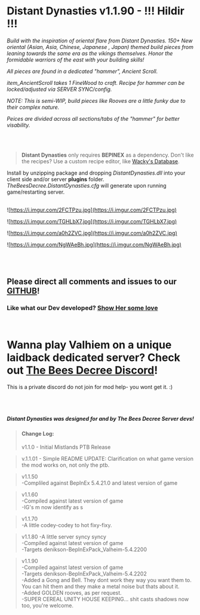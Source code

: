 
 
# Distant Dynasties v1.1.90  - !!! Hildir !!!   
   

 
<h6>Build with the inspiration of oriental flare from Distant Dynasties. 
150+ New oriental (Asian, Asia, Chinese, Japanese , Japan) themed build pieces from leaning towards the same era as the vikings themselves.  
Honor the formidable warriors of the east with your building skills!   <p>  
   
All pieces are found in a dedicated "hammer", *Ancient Scroll*.  

*item_AncientScroll* takes 1 FineWood to craft. 
Recipe for hammer can be locked/adjusted via SERVER SYNC/config.  


NOTE: This is semi-WIP, build pieces like Rooves are a little funky due to their complex nature.  

Peices are divided across all sections/tabs of the "hammer" for better visability.
  
</h6>


<br>


>**Distant Dynasties** only requires **BEPINEX** as a dependency. 
 Don't like the recipes? Use a custom recipe editor, like [Wacky's Database](https://valheim.thunderstore.io/package/WackyMole/WackysDatabase/).
  
<p>

Install by unzipping package and dropping *DistantDynasties.dll* into your client side and/or server **plugins** folder.
*TheBeesDecree.DistantDynasties.cfg* will generate upon running game/restarting server.  
<br> 
	
﻿![https://i.imgur.com/2FCTPzu.jpg](https://i.imgur.com/2FCTPzu.jpg)  

﻿![https://i.imgur.com/TGHLbX7.jpg](https://i.imgur.com/TGHLbX7.jpg)  

![https://i.imgur.com/a0h2ZVC.jpg](https://i.imgur.com/a0h2ZVC.jpg)   

![https://i.imgur.com/NgWAeBh.jpg](https://i.imgur.com/NgWAeBh.jpg)    
   
  
 
<br><br>

## Please direct all comments and issues to our [GITHUB](https://github.com/The-Bees-Decree-Server/Distant-Dynasties)!

  

### Like what our Dev developed? [Show Her some love](https://www.paypal.com/donate?hosted_button_id=4TYSZ8JKN7TFJ)   

  <br>
  
  
  # Wanna play Valhiem on a unique laidback dedicated server? Check out  [The Bees Decree Discord](https://discord.gg/vMZ5MHuP7t)! 
This is a private discord do not join for mod help- you wont get it. :)
    
<br>
<br>


##### Distant Dynasties was designed for and by The Bees Decree Server devs! 
  


> #### Change Log: <p>
>v1.1.0 - Initial Mistlands PTB Release  

>v.1.1.01 - Simple README UPDATE: Clarification on what game version the mod works on, not only the ptb.   

>v1.1.50   
>-Compliled against BepInEx 5.4.21.0 and latest version of game  

>v1.1.60   
-Compiled against latest version of game  
-IG's m now identify as s   

>v1.1.70   
>-A little codey-codey to hot fixy-fixy.  

>v1.1.80
-A little server syncy syncy   
-Compiled against latest version of game   
-Targets denikson-BepInExPack_Valheim-5.4.2200  

>v1.1.90   
>-Compiled against latest version of game   
-Targets denikson-BepInExPack_Valheim-5.4.2202  
-Added a Gong and Bell. They dont work they way you want them to. You can hit them and they make a metal noise but thats about it.  
-Added GOLDEN rooves, as per request.  
-SUPER CEREAL UNITY HOUSE KEEPING... shit casts shadows now too, you're welcome.

<p>

</p>   


</p>
